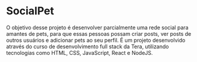 # SocialPet

O objetivo desse projeto é desenvolver parcialmente uma rede social para amantes de pets, para que essas pessoas possam criar posts, ver posts de outros usuários e adicionar pets ao seu perfil. É um projeto desenvolvido através do curso de desenvolvimento full stack da Tera, utilizando tecnologias como HTML, CSS, JavaScript, React e NodeJS.


